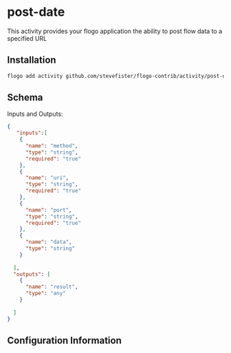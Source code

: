 # post-date
This activity provides your flogo application the ability to post flow data to a specified URL

## Installation

```bash
flogo add activity github.com/stevefister/flogo-contrib/activity/post-data
```

## Schema
Inputs and Outputs:

```json
{
   "inputs":[
    {
      "name": "method",
      "type": "string",
      "required": "true"
    },
    {
      "name": "uri",
      "type": "string",
      "required": "true"
    },
    {
      "name": "port",
      "type": "string",
      "required": "true"
    },
    {
      "name": "data",
      "type": "string"
    }
    
  ],
  "outputs": [
    {
      "name": "result",
      "type": "any"
    }
  
  ]
}
```

## Configuration Information
